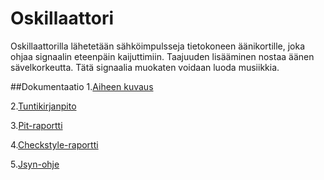 # Oskillaattori
Oskillaattorilla lähetetään sähköimpulsseja tietokoneen äänikortille, joka ohjaa signaalin eteenpäin kaijuttimiin.
Taajuuden lisääminen nostaa äänen sävelkorkeutta.
Tätä signaalia muokaten voidaan luoda musiikkia.

##Dokumentaatio
1.[Aiheen kuvaus](dokumentaatio/aiheenKuvausJaRakenne.md)

2.[Tuntikirjanpito](dokumentaatio/tuntikirjanpito.md)

3.[Pit-raportti](https://htmlpreview.github.io/?https://github.com/lesktimo/Oskillaattori/blob/master/dokumentaatio/pit/201610221758/index.html)

4.[Checkstyle-raportti](https://htmlpreview.github.io/?https://github.com/lesktimo/Oskillaattori/blob/master/dokumentaatio/site/checkstyle.html)

5.[Jsyn-ohje](dokumentaatio/jsynOhje.md)
